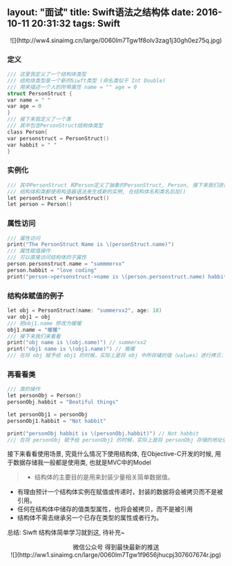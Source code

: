 layout: "面试"
title: Swift语法之结构体
date: 2016-10-11 20:31:32
tags: Swift
---
<div align=center>
![](http://ww4.sinaimg.cn/large/0060lm7Tgw1f8olv3zag1j30gh0ez75q.jpg)
</div>

<!-- more -->

### 定义
```objectivec
/// 这里我定义了一个结构体类型
/// 结构体类型是一个新的Siwft类型 (命名类似于 Int Double)
/// 用来描述一个人的所带属性 name = "" age = 0
struct PersonStruct {
var name = " "
var age = 0
}
/// 接下来我定义了一个类
/// 其中包含PersonStruct结构体类型
class Person{
var personstruct = PersonStruct()
var habbit = " "
}
```
### 实例化
```objectivec
/// 其中PersonStruct 和Person定义了抽象的PersonStruct, Person, 接下来我们进行实例化
/// 结构体和类都使用构造器语法来生成新的实例, 在结构体名和类名后加()
let personStruct = PersonStruct()
let person = Person()
```
### 属性访问
```objectivec
/// 属性访问
print("The PersonStruct Name is \(personStruct.name)")
/// 属性赋值操作
/// 可以直接访问结构体的子属性
person.personstruct.name = "summmerxx"
person.habbit = "love coding"
print("person->personstruct->name is \(person.personstruct.name) habbit is \(person.habbit)")
```
### 结构体赋值的例子
```objectivec
let obj = PersonStruct(name: "summerxx2", age: 18)
var obj1 = obj
/// 把obj1.name 修改为暖暖
obj1.name = "暖暖"
/// 接下来我们来看看
print("obj name is \(obj.name)") // summerxx2
print("obj1 name is \(obj1.name)") // 暖暖
/// 在将 obj 赋予给 obj1 的时候，实际上是将 obj 中所存储的值（values）进行拷贝. 只是单纯的进行值拷贝 
```
### 再看看类
```objectivec
/// 类的操作
let personObj = Person()
personObj.habbit = "Beatiful things"

let personObj1 = personObj
personObj1.habbit = "Not habbit"

print("personObj habbit is \(personObj.habbit)") // Not habbit
/// 在将 personObj 赋予给 personObj1 的时候，实际上是将 personObj 存储的地址值进行拷贝.
```
接下来看看使用场景, 究竟什么情况下使用结构体, 在Objective-C开发的时候, 用于数据存储我一般都是使用类, 也就是MVC中的Model

>- 结构体的主要目的是用来封装少量相关简单数据值。
- 有理由预计一个结构体实例在赋值或传递时，封装的数据将会被拷贝而不是被引用。
- 任何在结构体中储存的值类型属性，也将会被拷贝，而不是被引用
- 结构体不需去继承另一个已存在类型的属性或者行为。

总结: Siwft 结构体简单学习就到这, 待补充~


<div align=center>
微信公众号 得到最快最新的推送
</div>

<div align=center>
![](http://ww1.sinaimg.cn/large/0060lm7Tgw1f9656jhucpj307607674r.jpg)
</div>
